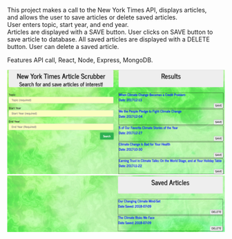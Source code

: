 This project makes a call to the New York Times API, displays articles,   
and allows the user to save articles or delete saved articles.  
User enters topic, start year, and end year.  
Articles are displayed with a SAVE button. User clicks on SAVE button to save article to database.
All saved articles are displayed with a DELETE button. User can delete a saved article.   

Features API call, React, Node, Express, MongoDB.    


![alt text](nytreact.png) 
![alt text](nytreact2.png) 

